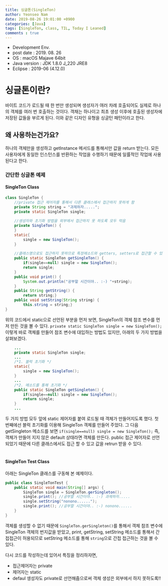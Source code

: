 ```yaml
---
title: 싱글톤(SingleTon)
author: Yeonseo Nam
date: 2019-08-26 19:01:00 +0900
categories: [Java]
tags: [SingleTon, class, TIL, Today I Leaned]
comments : true
---
```

* Development Env.
* post date : 2019. 08. 26
* OS : macOS Majave 64bit
* Java version : JDK 1.8.0 J_220 JRE8
* Eclipse : 2019-06 (4.12.0)

# 싱글톤이란?

바이트 코드가 로드될 때 한 번만 생성되며 생성자가 여러 차례 호출되어도 실제로 하나의 객체를 여러 번 호출하는 것이다. 객채는 하나이고 최초 생성 이후에 호출된 생성자에 저장된 값들을 부르게 된다. 이와 같은 디자인 유형을 싱글턴 패턴이라고 한다.


## 왜 사용하는건가요?

하나의 객체만을 생성하고 getInstance 메서드를 통해서만 값을 return 받는다. 모든 사용자에게 동일한 인스턴스를 반환하는 작업을 수행하기 때문에 일률적인 작업에 사용된다고 한다.


### 간단한 싱글톤 예제

#### SingleTon Class

```java
class SingleTon {
	//private 접근 제어자를 통해서 다른 클래스에서 접근하지 못하게 함
	private String string = "과제하자.....";
	private static SingleTon single; 
    
    //생성자와 초기화 방법을 외부에서 접근하지 못 하도록 모두 막음
    private SingleTon() {
	}
	static{
		single = new SingleTon();
	}
	
    //클래스명으로도 접근하지 못하므로 특정메소드와 getters, setters로 접근할 수 있게 함
	public static SingleTon getSingleTon() {
		if(single==null) single = new SingleTon();
		return single;
	}
	public void print() {
		System.out.println("공부할 시간이야.. :-) "+string);
	}
	public String getString() {
		return string;}
	public void setString(String string) {
		this.string = string;}
}
```

위의 코드에서 static으로 선언된 부분을 먼저 보면, SingleTon의 객체 참조 변수를 먼저 만든 것을 볼 수 있다. `private static SingleTon single = new SingleTon();` 이렇게 바로 객체를 만들어 참조 변수에 대입하는 방법도 있지만, 아래의 두 가지 방법을 살펴보겠다. 

```java
    ...
    private static SingleTon single;
    ...
    /*1. 블럭 초기화 */
    static{
        single = new SingleTon();
    }
    ...
    /*2. 메소드를 통해 초기화 */
    public static SingleTon getSingleton() {
        if(single==null) single = new SingleTon();
        return single;
    }
    ...
```

두 가지 방법 모두 앞에 static 제어자를 붙여 로드될 때 객체가 만들어지도록 했다. 첫 번째에선 블럭 초기화를 이용해 SingleTon 객체를 만들어 주었다. 그 다음 getSingleton 메소드를 보면 `if(single==null) single = new SingleTon();` 즉, 객체가 만들어 지지 않은 default 상태라면 객체를 만든다. public 접근 제어자로 선언되었기 때문에 다른 클래스에서도 접근 할 수 있고 값을 retrun 받을 수 있다.

# 
#### SingleTon Test Class

아래는 SingleTon 클래스를 구동해 본 예제이다.


```java
public class SingleTonTest {
	public static void main(String[] args) {
		SingleTon single = SingleTon.gerSingleton();
		single.print(); //공부할 시간이야.. :-) 과제하자.....
		single.setString("nonono......");
		single.print(); //공부할 시간이야.. :-) nonono......
	}
}
```
객체를 생성할 수 없기 때문에 `SingleTon.gerSingleton()`를 통해서 객체 참조 변수에 SingleTon 객체의 번지값을 받았고, print, getString, setString 메소드를 통해서 간접접근이 허용되므로 setString 메소드를 통해 `string`으로 간접 접근하는 것을 볼 수 있다.


다시 코드를 작성하는데 있어서 특징을 정리하자면,
* 접근제어자는 private
* 제어자는 static
* defaul 생성자도 private로 선언해줌으로써 객체 생성은 외부에서 하지 못하도록!!

